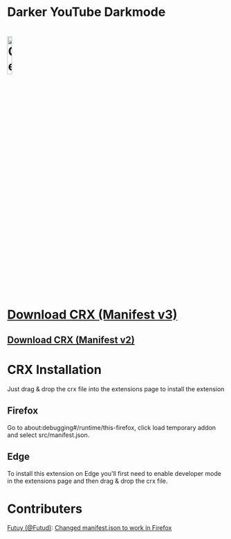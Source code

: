 # Darker YouTube Darkmode

# <a target="_blank" rel="norefferer" href="https://addons.mozilla.org/de/firefox/addon/darker-youtube/"><img alt="Get it on Mozilla" width="15%" src="https://user-images.githubusercontent.com/67274738/123635245-bfe36700-d81b-11eb-8119-cb28a56c6ae8.png"></a>
# [Download CRX (Manifest v3)](https://github.com/TimTrayler/darker-youtube/releases/latest/download/darker-youtube.v3.crx)
## [Download CRX (Manifest v2)](https://github.com/TimTrayler/darker-youtube/releases/latest/download/darker-youtube.v2.crx)


# CRX Installation
Just drag & drop the crx file into the extensions page to install the extension

## Firefox
Go to about:debugging#/runtime/this-firefox, click load temporary addon and select src/manifest.json.

## Edge
To install this extension on Edge you'll first need to enable developer mode in the extensions page and then drag & drop the crx file.


# Contributers
[Futuy (@Futud)](https://github.com/Futud): [Changed manifest.json to work in Firefox](https://github.com/TimTrayler/darker-youtube/commit/06d512465413af23fe99104d6f60b4d1489f5661)
